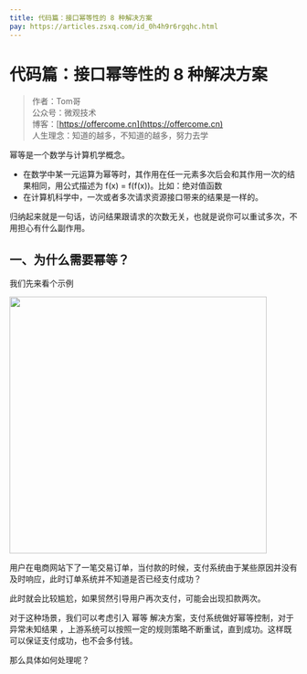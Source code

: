 ```yaml
---
title: 代码篇：接口幂等性的 8 种解决方案
pay: https://articles.zsxq.com/id_0h4h9r6rgqhc.html
---
```


#  代码篇：接口幂等性的 8 种解决方案

> 作者：Tom哥
> <br/>公众号：微观技术
> <br/> 博客：[https://offercome.cn](https://offercome.cn)
> <br/> 人生理念：知道的越多，不知道的越多，努力去学


幂等是一个数学与计算机学概念。

- 在数学中某一元运算为幂等时，其作用在任一元素多次后会和其作用一次的结果相同，用公式描述为 f(x) = f(f(x))。比如：绝对值函数
- 在计算机科学中，一次或者多次请求资源接口带来的结果是一样的。

归纳起来就是一句话，访问结果跟请求的次数无关，也就是说你可以重试多次，不用担心有什么副作用。

## 一、为什么需要幂等？

我们先来看个示例


<div align="left">
    <img src="https://offercome.cn/images/pay/arch/19-1.png" width="450px">
</div>


用户在电商网站下了一笔交易订单，当付款的时候，支付系统由于某些原因并没有及时响应，此时订单系统并不知道是否已经支付成功？

此时就会比较尴尬，如果贸然引导用户再次支付，可能会出现扣款两次。

对于这种场景，我们可以考虑引入 幂等 解决方案，支付系统做好幂等控制，对于异常未知结果 ，上游系统可以按照一定的规则策略不断重试，直到成功。这样既可以保证支付成功，也不会多付钱。

那么具体如何处理呢？